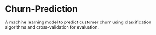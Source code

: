 # Churn-Prediction
A machine learning model to predict customer churn using classification algorithms and cross-validation for evaluation.

